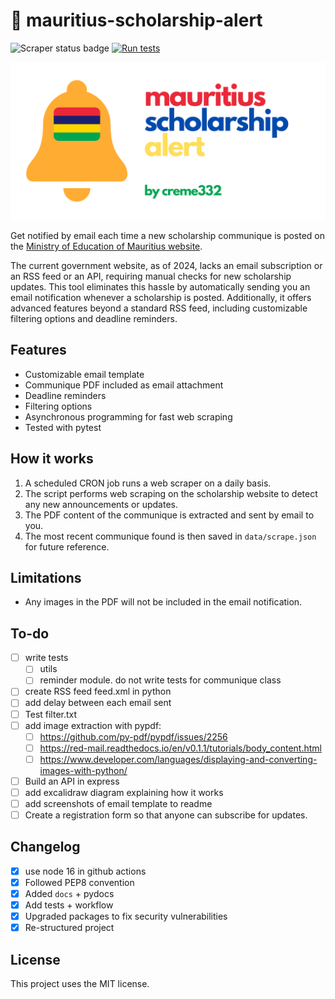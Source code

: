 # 🔔 mauritius-scholarship-alert
![Scraper status badge](https://github.com/creme332/mauritius-scholarship-alert/actions/workflows/main.yml/badge.svg)
[![Run tests](https://github.com/creme332/mauritius-scholarship-alert/actions/workflows/test.yml/badge.svg)](https://github.com/creme332/mauritius-scholarship-alert/actions/workflows/test.yml)

![mauritius scholarship alert logo](assets/logo.png)

Get notified by email each time a new scholarship communique is posted on the [Ministry of Education of Mauritius website](https://education.govmu.org/Pages/Downloads/Scholarships/Scholarships-for-Mauritius-Students.aspx).

The current government website, as of 2024, lacks an email subscription or an RSS feed or an API, requiring manual checks for new scholarship updates. This tool eliminates this hassle by automatically sending you an email notification whenever a scholarship is posted. Additionally, it offers advanced features beyond a standard RSS feed, including customizable filtering options and deadline reminders.

## Features
- Customizable email template
- Communique PDF included as email attachment
- Deadline reminders
- Filtering options
- Asynchronous programming for fast web scraping
- Tested with pytest

## How it works
1. A scheduled CRON job runs a web scraper on a daily basis.
2. The script performs web scraping on the scholarship website to detect any new announcements or updates.
3. The PDF content of the communique is extracted and sent by email to you.
4. The most recent communique found is then saved in `data/scrape.json` for future reference.  

## Limitations
- Any images in the PDF will not be included in the email notification.


## To-do
- [ ] write tests 
  - [ ] utils
  - [ ] reminder module. do not write tests for communique class
- [ ] create RSS feed feed.xml in python
- [ ] add delay between each email sent
- [ ] Test filter.txt
- [ ] add image extraction with pypdf:
  - [ ] https://github.com/py-pdf/pypdf/issues/2256
  - [ ] https://red-mail.readthedocs.io/en/v0.1.1/tutorials/body_content.html
  - [ ] https://www.developer.com/languages/displaying-and-converting-images-with-python/
- [ ] Build an API in express
- [ ] add excalidraw diagram explaining how it works
- [ ] add screenshots of email template to readme
- [ ] Create a registration form so that anyone can subscribe for updates.

## Changelog
- [x] use node 16 in github actions
- [x] Followed PEP8 convention
- [x] Added `docs` + pydocs
- [x] Add tests + workflow
- [x] Upgraded packages to fix security vulnerabilities
- [x] Re-structured project
## License
This project uses the MIT license.